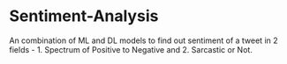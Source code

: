 # Sentiment-Analysis
An combination of ML and DL models to find out sentiment of a tweet in 2 fields - 1. Spectrum of Positive to Negative and 2. Sarcastic or Not.

